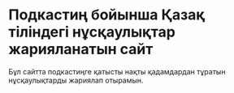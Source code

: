 # Подкастиң бойынша Қазақ тіліндегі нұсқаулықтар жарияланатын сайт

Бұл сайтта подкастиңге қатысты нақты қадамдардан тұратын нұсқаулықтарды жариялап отырамын.
